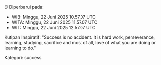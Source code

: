 ⏰ Diperbarui pada:
- WIB: Minggu, 22 Juni 2025 10.57.07 UTC
- WITA: Minggu, 22 Juni 2025 11.57.07 UTC
- WIT: Minggu, 22 Juni 2025 12.57.07 UTC

Kutipan Inspiratif:
"Success is no accident. It is hard work, perseverance, learning, studying, sacrifice and most of all, love of what you are doing or learning to do."


Kategori: success

